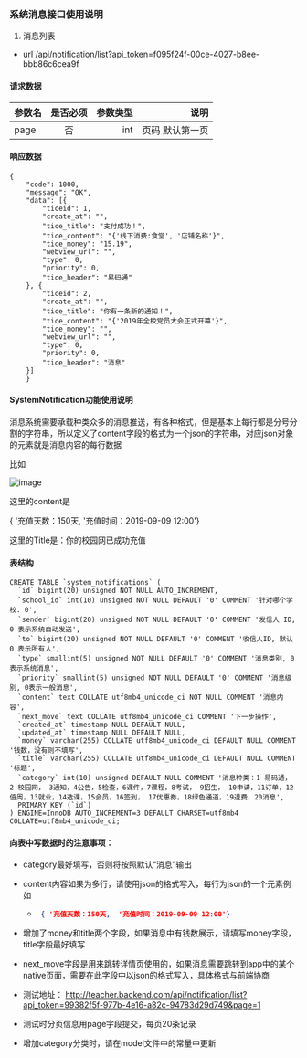### 系统消息接口使用说明

1. 消息列表

- url 
	/api/notification/list?api_token=f095f24f-00ce-4027-b8ee-bbb86c6cea9f


#### 请求数据

| 参数名        | 是否必须       | 参数类型 | 说明                               |
| --------      | :----------: | -----:   | -----:                             |
| page | 否          | int   | 页码 默认第一页 |



#### 响应数据

``` 
{
	"code": 1000,
	"message": "OK",
	"data": [{
		"ticeid": 1,
		"create_at": "",
		"tice_title": "支付成功！",
		"tice_content": "{'线下消费:食堂', '店铺名称'}",
		"tice_money": "15.19",
		"webview_url": "",
		"type": 0,
		"priority": 0,
		"tice_header": "易码通"
	}, {
		"ticeid": 2,
		"create_at": "",
		"tice_title": "你有一条新的通知！",
		"tice_content": "{'2019年全校党员大会正式开幕'}",
		"tice_money": "",
		"webview_url": "",
		"type": 0,
		"priority": 0,
		"tice_header": "消息"
	}]
	}
```
	
	


####   SystemNotification功能使用说明



消息系统需要承载种类众多的消息推送，有各种格式，但是基本上每行都是分号分割的字符串，所以定义了content字段的格式为一个json的字符串，对应json对象的元素就是消息内容的每行数据



比如

![image](https://user-images.githubusercontent.com/17819237/70487792-7cd67b80-1b31-11ea-8022-0e845e3e7451.png)



这里的content是

{ '充值天数：150天, 	'充值时间：2019-09-09 12:00'}

这里的Title是：你的校园网已成功充值



#### 表结构


```mysql
CREATE TABLE `system_notifications` (
  `id` bigint(20) unsigned NOT NULL AUTO_INCREMENT,
  `school_id` int(10) unsigned NOT NULL DEFAULT '0' COMMENT '针对哪个学校. 0',
  `sender` bigint(20) unsigned NOT NULL DEFAULT '0' COMMENT '发信人 ID, 0 表示系统自动发送',
  `to` bigint(20) unsigned NOT NULL DEFAULT '0' COMMENT '收信人ID, 默认 0 表示所有人',
  `type` smallint(5) unsigned NOT NULL DEFAULT '0' COMMENT '消息类别, 0表示系统消息',
  `priority` smallint(5) unsigned NOT NULL DEFAULT '0' COMMENT '消息级别, 0表示一般消息',
  `content` text COLLATE utf8mb4_unicode_ci NOT NULL COMMENT '消息内容',
  `next_move` text COLLATE utf8mb4_unicode_ci COMMENT '下一步操作',
  `created_at` timestamp NULL DEFAULT NULL,
  `updated_at` timestamp NULL DEFAULT NULL,
  `money` varchar(255) COLLATE utf8mb4_unicode_ci DEFAULT NULL COMMENT '钱数，没有则不填写',
  `title` varchar(255) COLLATE utf8mb4_unicode_ci DEFAULT NULL COMMENT '标题',
  `category` int(10) unsigned DEFAULT NULL COMMENT '消息种类：1 易码通， 2 校园网， 3通知，4公告，5检查，6课件，7课程，8考试， 9招生， 10申请，11订单，12值周，13就业，14选课，15会员，16签到， 17优惠券，18绿色通道，19退费，20消息',
  PRIMARY KEY (`id`)
) ENGINE=InnoDB AUTO_INCREMENT=3 DEFAULT CHARSET=utf8mb4 COLLATE=utf8mb4_unicode_ci;
```



#### 向表中写数据时的注意事项：

- category最好填写，否则将按照默认“消息”输出

- content内容如果为多行，请使用json的格式写入，每行为json的一个元素例如

  - ```json
     { '充值天数：150天, 	'充值时间：2019-09-09 12:00'}
    ```

- 增加了money和title两个字段，如果消息中有钱数展示，请填写money字段，title字段最好填写

- next_move字段是用来跳转详情页使用的，如果消息需要跳转到app中的某个native页面，需要在此字段中以json的格式写入，具体格式与前端协商

- 测试地址： http://teacher.backend.com/api/notification/list?api_token=99382f5f-977b-4e16-a82c-94783d29d749&page=1

- 测试时分页信息用page字段提交，每页20条记录

- 增加category分类时，请在model文件中的常量中更新
